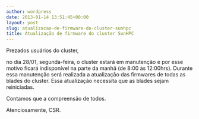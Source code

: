 ```yaml
---
author: wordpress
date: 2013-01-14 13:51:45+00:00
layout: post
slug: atualizacao-de-firmware-do-cluster-sunhpc
title: Atualização de firmware do cluster SunHPC
---
```


Prezados usuários do cluster,

no dia 28/01, segunda-feira, o cluster estará em manutenção e por esse motivo ficará indisponível na parte da manhã (de 8:00 às 12:00hrs). Durante essa manutenção será realizada a atualização das firmwares de todas as blades do cluster. Essa atualização necessita que as blades sejam reiniciadas.

Contamos que a compreensão de todos.

Atenciosamente, CSR.
